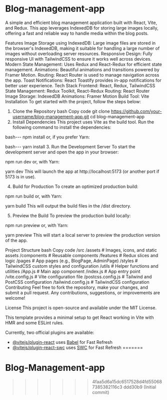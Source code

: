 # Blog-management-app

A simple and efficient blog management application built with React, Vite, and Redux. This app leverages IndexedDB for storing large images locally, offering a fast and reliable way to handle media within the blog posts.

Features
Image Storage using IndexedDB: Large image files are stored in the browser's IndexedDB, making it suitable for handling a large number of images without overloading server resources.
Responsive Design: Fully responsive UI with TailwindCSS to ensure it works well across devices.
Modern State Management: Uses Redux and React-Redux for efficient state management.
Animations: Beautiful animations and transitions powered by Framer Motion.
Routing: React Router is used to manage navigation across the app.
Toast Notifications: React Toastify provides in-app notifications for better user experience.
Tech Stack
Frontend: React, Redux, TailwindCSS
State Management: Redux Toolkit, React-Redux
Routing: React Router
Image Storage: IndexedDB
Animations: Framer Motion
Build Tool: Vite
Installation
To get started with the project, follow the steps below:

1. Clone the Repository
bash
Copy code
git clone https://github.com/your-username/blog-management-app.git
cd blog-management-app
2. Install Dependencies
This project uses Vite as the build tool. Run the following command to install the dependencies:

bash---
npm install
or, if you prefer Yarn:

bash---
yarn install
3. Run the Development Server
To start the development server and open the app in your browser:

npm run dev
or, with Yarn:

yarn dev
This will launch the app at http://localhost:5173 (or another port if 5173 is in use).

4. Build for Production
To create an optimized production build:

npm run build
or, with Yarn:

yarn build
This will output the build files in the /dist directory.

5. Preview the Build
To preview the production build locally:

npm run preview
or, with Yarn:

yarn preview
This will start a local server to preview the production version of the app.

Project Structure
bash
Copy code
/src
  /assets         # Images, icons, and static assets
  /components     # Reusable components
  /features       # Redux slices and logic
  /pages          # App pages (e.g., BlogPage, AdminPage)
  /styles         # TailwindCSS custom styles and configuration
  /utils          # Helper functions and utilities
  /App.js         # Main app component
  /index.js       # App entry point
/vite.config.js    # Vite configuration file
/postcss.config.js # Tailwind and PostCSS configuration
/tailwind.config.js # TailwindCSS configuration
Contributing
Feel free to fork the repository, make your changes, and submit a pull request. Any contributions, suggestions, or improvements are welcome!

License
This project is open-source and available under the MIT License.


This template provides a minimal setup to get React working in Vite with HMR and some ESLint rules.

Currently, two official plugins are available:

- [@vitejs/plugin-react](https://github.com/vitejs/vite-plugin-react/blob/main/packages/plugin-react/README.md) uses [Babel](https://babeljs.io/) for Fast Refresh
- [@vitejs/plugin-react-swc](https://github.com/vitejs/vite-plugin-react-swc) uses [SWC](https://swc.rs/) for Fast Refresh
=======
# Blog-Management-app
>>>>>>> 4faa5d6a15dc6517528d4fd550687385382116c3
>>>>>>> ddd30b9 (Initial commit)
